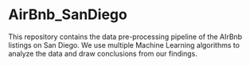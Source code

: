 # AirBnb_SanDiego
This repository contains the data pre-processing pipeline of the AIrBnb listings on San Diego. We use multiple Machine Learning algorithms to analyze the data and draw conclusions from our findings. 
